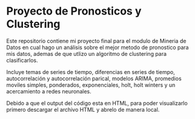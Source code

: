 # Proyecto de Pronosticos y Clustering 

Este repositorio contiene mi proyecto final para el modulo de Mineria de Datos en cual hago un análisis sobre el mejor metodo de pronostico para mis datos,
ademas de que utlizo un algoritmo de clustering para clasificarlos. 

Incluye temas de series de tiempo, diferencias en series de tiempo, autocorrelación y autocorrelación parical, modelos ARIMA, 
promedios moviles simples, ponderados, exponenciales, holt, holt winters y un acercamiento a redes neuronales. 

Debido a que el output del código esta en HTML, para poder visualizarlo primero descargar el archivo HTML y abrelo de manera local.
